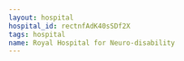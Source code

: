 ```yaml
---
layout: hospital
hospital_id: rectnfAdK40sSDf2X
tags: hospital
name: Royal Hospital for Neuro-disability
---
```

